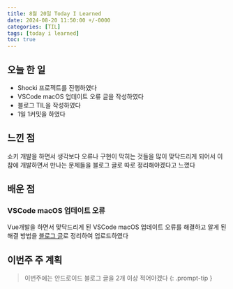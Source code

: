 ```yaml
---
title: 8월 20일 Today I Learned
date: 2024-08-20 11:50:00 +/-0000
categories: [TIL]
tags: [today i learned]
toc: true
---
```


## 오늘 한 일

* Shocki 프로젝트를 진행하였다
* VSCode macOS 업데이트 오류 글을 작성하였다
* 블로그 TIL을 작성하였다
* 1일 1커밋을 하였다

## 느낀 점

쇼키 개발을 하면서 생각보다 오류나 구현이 막히는 것들을 많이 맞닥드리게 되어서
이 참에 개발하면서 만나는 문제들을 블로그 글로 따로 정리해야겠다고 느꼈다

## 배운 점

### VSCode macOS 업데이트 오류

Vue개발을 하면서 맞닥드리게 된 VSCode macOS 업데이트 오류를 해결하고 알게 된 해결 방법을 [블로그 글](https://jangwoojun.github.io/posts/VSCode-Code-won't-update-on-macOS-%EC%98%A4%EB%A5%98/)로 정리하여 업로드하였다

## 이번주 주 계획

> 이번주에는 안드로이드 블로그 글을 2개 이상 적어야겠다
{: .prompt-tip }

